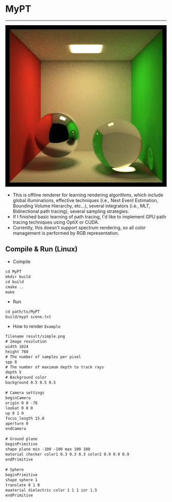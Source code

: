 # MyPT

---

![current_thumbnail](result/result.png)

- This is offline renderer for learning rendering algorithms, which include global illuminations, effective techniques (i.e., Next Event Estimation, Bounding Volume Hierarchy, etc...), several integrators (i.e., MLT, Bidirectional path tracing), several sampling strategies.
- If I finished basic learning of path tracing, I'd like to implement GPU path tracing techniques using OptiX or CUDA.
- Currently, this doesn't support spectrum rendering, so all color management is performed by RGB representation.

## Compile & Run (Linux)

- Compile 
```
cd MyPT
mkdir build 
cd build
cmake ..
make
```

- Run
```
cd path/to/MyPT
build/mypt scene.txt
```

- How to render
`Example`
```
filename result/simple.png
# Image resolution
width 1024
height 768
# The number of samples per pixel
spp 8 
# The number of maximum depth to track rays
depth 5
# Background color
background 0.5 0.5 0.5

# Camera settings
beginCamera
origin 0 0 -70
lookat 0 0 0 
up 0 1 0
focus_length 15.0
aperture 0
endCamera

# Ground plane
beginPrimitive 
shape plane min -100 -100 max 100 100
material checker color1 0.3 0.3 0.3 color2 0.9 0.9 0.9
endPrimitive

# Sphere
beginPrimitive
shape sphere 1
translate 0 1 0
maaterial dielectric color 1 1 1 ior 1.5
endPrimitive
```